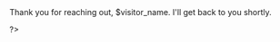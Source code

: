 <?php
 
if($_POST) {
    $visitor_name = "";
    $visitor_email = "";
    $email_title = "";
    $visitor_message = "";
     
    if(isset($_POST['visitor_name'])) {
        $visitor_name = filter_var($_POST['visitor_name'], FILTER_SANITIZE_STRING);
    }
     
    if(isset($_POST['email'])) {
        $email = str_replace(array("\r", "\n", "%0a", "%0d"), '', $_POST['visitor_email']);
        $email = filter_var($email, FILTER_VALIDATE_EMAIL);
    }
     
    if(isset($_POST['title'])) {
        $title = filter_var($_POST['title'], FILTER_SANITIZE_STRING);
    }
     
   
     
    if(isset($_POST['message'])) {
        $message = htmlspecialchars($_POST['message']);
    }
     
   
 
     
    $headers  = 'MIME-Version: 1.0' . "\r\n"
    .'Content-type: text/html; charset=utf-8' . "\r\n"
    .'From: ' . $email . "\r\n";
     
    if(mail($recipient, $title, $message, $headers)) {
        echo "<p>Thank you for reaching out, $visitor_name. I'll get back to you shortly.</p>
?>

